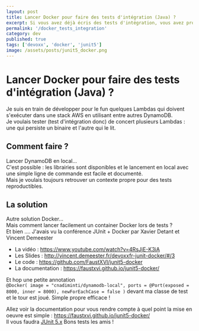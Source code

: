```yaml
---
layout: post
title: Lancer Docker pour faire des tests d'intégration (Java) ?
excerpt: Si vous avez déjà écris des tests d'intégration, vous avez probablement rencontré des difficultés à faire tourner vos dépendances.
permalink: '/docker_tests_integration'
category: dev
published: true
tags: ['devoxx', 'docker', 'junit5']
image: /assets/posts/junit5_docker.png
---
```


# Lancer Docker pour faire des tests d'intégration (Java) ?

Je suis en train de développer pour le fun quelques Lambdas qui doivent s'exécuter dans une stack AWS en utilisant entre autres DynamoDB.  
Je voulais tester (test d'intégration donc) de concert plusieurs Lambdas : une qui persiste un binaire et l'autre qui le lit.  

## Comment faire ?

Lancer DynamoDB en local...  
C'est possible : les librairies sont disponibles et le lancement en local avec une simple ligne de commande est facile et documenté.  
Mais je voulais toujours retrouver un contexte propre pour des tests reproductibles.

## La solution

Autre solution Docker...  
Mais comment lancer facilement un container Docker lors de tests ?  
Et bien .... J'avais vu la conférence JUnit + Docker par Xavier Detant et Vincent Demeester

* La vidéo : <https://www.youtube.com/watch?v=4RsJjE-K3iA>
* Les Slides : <http://vincent.demeester.fr/devoxxfr-junit-docker/#/3>
* Le code : <https://github.com/FaustXVI/junit5-docker>
* La documentation : <https://faustxvi.github.io/junit5-docker/>

Et hop une petite annotation  
`@Docker( image = "cnadiminti/dynamodb-local", ports = @Port(exposed = 8000, inner = 8000), newForEachCase = false )` devant ma classe de test et le tour est joué.
Simple propre efficace !

Allez voir la documentation pour vous rendre compte à quel point la mise en oeuvre est simple : <https://faustxvi.github.io/junit5-docker/>  
Il vous faudra [JUnit 5.x](http://junit.org/junit5/) Bons tests les amis !